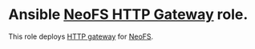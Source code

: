 Ansible [NeoFS HTTP Gateway][neofs-http-gw] role.
=========

This role deploys [HTTP gateway][neofs-http-gw] for [NeoFS][neofs].

[neofs-http-gw]: https://github.com/nspcc-dev/neofs-http-gw
[neofs]:         https://fs.neo.org
